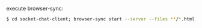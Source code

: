 execute browser-sync:
```bash
$ cd socket-chat-client; browser-sync start --server --files **/*.html,**/*.css,**/*.js,**/*.json
```
